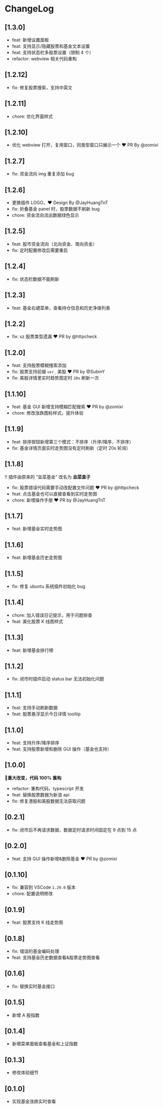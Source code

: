 # ChangeLog

## [1.3.0]

- feat: 新增设置面板
- feat: 支持显示/隐藏股票和基金文本设置
- feat: 支持状态栏多股票设置（限制 4 个）
- refactor: webview 相关代码重构

## [1.2.12]

- fix: 修复股票搜索，支持中英文

## [1.2.11]

- chore: 优化界面样式

## [1.2.10]

- 优化 webview 打开，复用窗口，同类型窗口只展示一个 :heart: PR By @zomixi

## [1.2.7]

- fix: 资金流向 img 重复添加 bug

## [1.2.6]

- 更换插件 LOGO，:heart: Design By @JayHuangTnT
- fix: 折叠基金 panel 时，股票数据不刷新 bug
- chore: 资金流向流出数据绿色显示

## [1.2.5]

- feat: 股市资金流向（北向资金、南向资金）
- fix: 定时配置修改后需要重启

## [1.2.4]

- fix: 状态栏数据不能刷新

## [1.2.3]

- feat: 基金右键菜单，查看持仓信息和历史净值列表

## [1.2.2]

- fix: sz 股票类型遗漏 :heart: PR by @httpcheck

## [1.2.0]

- feat: 支持股票模糊搜索添加
- fix: 股票支持前缀 `usr_` 美股 :heart: PR by @SubinY
- fix: 美股详情里实时趋势图定时 `20s` 刷新一次

## [1.1.10]

- feat: 基金 GUI 新增支持模糊匹配搜索 :heart: PR by @zomixi
- chore: 修改涨跌图标样式，提升体验

## [1.1.9]

- feat: 排序按钮新增第三个模式：不排序（升序/降序、不排序）
- fix: 基金详情页面实时走势图没有定时刷新（定时 20s 轮询）

## [1.1.8]

:bangbang: 插件由原来的 “韭菜基金” 改名为 **韭菜盒子**

- fix: 股票错误代码需要手动改配置文件问题 :heart: PR by @httpcheck
- feat: 点击基金也可以直接查看到实时走势图
- chore: 新增操作手册 :heart: PR by @JayHuangTnT

## [1.1.7]

- feat: 新增基金实时走势图

## [1.1.6]

- feat: 新增基金历史走势图

## [1.1.5]

- fix: 修复 ubuntu 系统插件初始化 bug

## [1.1.4]

- chore: 加入错误日记提示，用于问题排查
- feat: 美化股票 K 线图样式

## [1.1.3]

- feat: 新增基金排行榜

## [1.1.2]

- fix: 闭市时插件启动 status bar 无法初始化问题

## [1.1.1]

- feat: 支持手动刷新数据
- feat: 股票悬浮显示今日详情 tooltip

## [1.1.0]

- feat: 支持升序/降序排序
- feat: 支持股票新增和删除 GUI 操作（基金也支持）

## [1.0.0]

**:triangular_flag_on_post:重大改变，代码 100% 重构**

- refactor: 重构代码，typescript 开发
- feat: 替换股票数据为新浪 api
- fix: 修复港股和美股数据无法获取问题

## [0.2.1]

- fix: 闭市后不再请求数据，数据定时请求时间固定在 9 点到 15 点

## [0.2.0]

- feat: 支持 GUI 操作新增&删除基金 :heart: PR by @zomixi

## [0.1.10]

- fix: 兼容到 VSCode `1.29.0` 版本
- chore: 配置说明修改

## [0.1.9]

- feat: 股票支持 K 线走势图

## [0.1.8]

- fix: 错误的基金编码处理
- feat: 支持基金历史数据查看&股票走势图查看

## [0.1.6]

- fix: 替换实时基金接口

## [0.1.5]

- 新增 A 股指数

## [0.1.4]

- 新增菜单面板查看基金和上证指数

## [0.1.3]

- 修改体验细节

## [0.1.0]

- 实现基金涨跌实时查看

